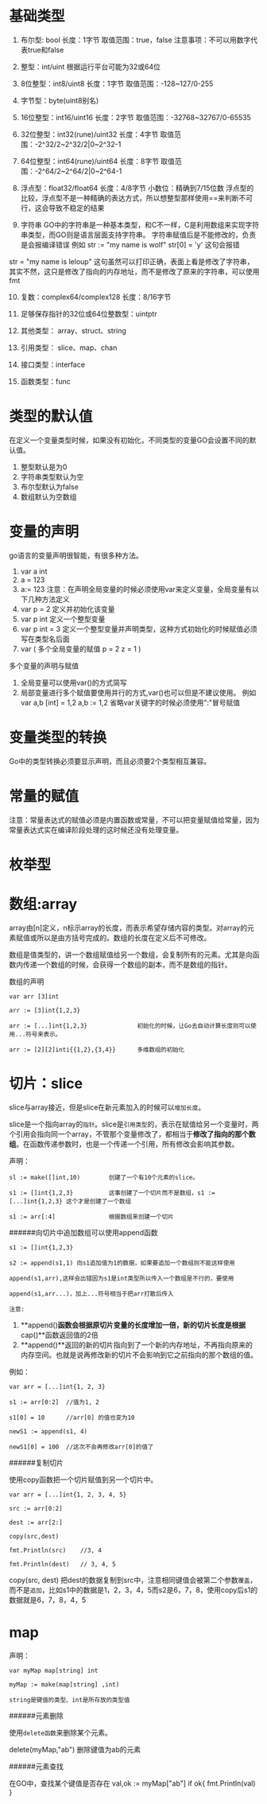 基础类型
=
1. 布尔型: bool
长度：1字节
取值范围：true，false
注意事项：不可以用数字代表true和false

2. 整型：int/uint
根据运行平台可能为32或64位

3. 8位整型：int8/uint8
长度：1字节
取值范围：-128~127/0-255

4. 字节型：byte(uint8别名)

5. 16位整型：int16/uint16
长度：2字节
取值范围：-32768~32767/0-65535

6. 32位整型：int32(rune)/uint32
长度：4字节
取值范围：-2^32/2~2^32/2|0~2^32-1
7. 64位整型：int64(rune)/uint64
长度：8字节
取值范围：-2^64/2~2^64/2|0~2^64-1

8. 浮点型：float32/float64
长度：4/8字节
小数位：精确到7/15位数
浮点型的比较，浮点型不是一种精确的表达方式，所以想整型那样使用==来判断不可行，这会导致不稳定的结果

9. 字符串
GO中的字符串是一种基本类型，和C不一样，C是利用数组来实现字符串类型，而GO则是语言层面支持字符串。
字符串赋值后是不能修改的，负责是会报编译错误
例如
str := "my name is wolf"
str[0] = 'y' 这句会报错

str = "my name is leloup"  这句虽然可以打印正确，表面上看是修改了字符串，其实不然，这只是修改了指向的内存地址，而不是修改了原来的字符串，可以使用fmt


10. 复数：complex64/complex128
长度：8/16字节

11. 足够保存指针的32位或64位整数型：uintptr

12. 其他类型：
	array、struct、string

13. 引用类型：
	slice、map、chan

14. 接口类型：interface

15. 函数类型：func

类型的默认值
=
在定义一个变量类型时候，如果没有初始化，不同类型的变量GO会设置不同的默认值。
1. 整型默认是为0
2. 字符串类型默认为空
3. 布尔型默认为false
4. 数组默认为空数组

变量的声明
=
go语言的变量声明很智能，有很多种方法。
1. var a int 
2. a = 123
3. a:= 123
注意：在声明全局变量的时候必须使用var来定义变量，全局变量有以下几种方法定义
1. var p = 2		定义并初始化该变量
2. var p int		定义一个整型变量
3. var p int = 3	定义一个整型变量并声明类型，这种方式初始化的时候赋值必须写在类型名后面
4. var (			多个全局变量的赋值
		p = 2
		z = 1
	   )

多个变量的声明与赋值
1. 全局变量可以使用var()的方式简写
2. 局部变量进行多个赋值要使用并行的方式,var()也可以但是不建议使用。
例如
var a,b [int] = 1,2
a,b := 1,2 省略var关键字的时候必须使用":"冒号赋值

变量类型的转换
=
Go中的类型转换必须要显示声明，而且必须要2个类型相互兼容。

常量的赋值
=
注意：常量表达式的赋值必须是内置函数或常量，不可以把变量赋值给常量，因为常量表达式实在编译阶段处理的这时候还没有处理变量。

枚举型
=

数组:array
=
array由[n]<type>定义，n标示array的长度，而<type>表示希望存储内容的类型。对array的元素赋值或所以是由方括号完成的。数组的长度在定义后不可修改。

数组是值类型的，讲一个数组赋值给另一个数组，会复制所有的元素。尤其是向函数内传递一个数组的时候，会获得一个数组的副本，而不是数组的指针。

数组的声明

	var arr [3]int
	
	arr := [3]int{1,2,3}
	
	arr := [...]int{1,2,3}				初始化的时候，让Go去自动计算长度则可以使用...符号来表示。
	
	arr := [2][2]inti{{1,2},{3,4}}		多维数组的初始化

切片：slice
=

slice与array接近，但是slice在新元素加入的时候可以`增加长度`。

slice是一个指向array的`指针`。slice是`引用类型`的，表示在赋值给另一个变量时，两个引用会指向同一个array，不管那个变量修改了，都相当于**修改了指向的那个数组**。在函数传递参数时，也是一个传递一个引用，所有修改会影响其参数。

声明：

	sl := make([]int,10)		创建了一个有10个元素的slice。
	 
	s1 := []int{1,2,3}			这事创建了一个切片而不是数组，s1 := [...]int{1,2,3} 这个才是创建了一个数组
	
	s1 := arr[:4]				根据数组来创建一个切片

######向切片中追加数组可以使用append函数

	s1 := []int{1,2,3}	

	s2 := append(s1,1) 向s1追加值为1的数据，如果要追加一个数组则不能这样使用 
	
	append(s1,arr),这样会出错因为s1是int类型所以传入一个数组是不行的，要使用
	
	append(s1,arr...)，加上...符号相当于把arr打散后传入
	
`注意:`

1. **append()**函数会根据原切片变量的长度增加一倍，新的切片长度是根据**cap()**函数返回值的2倍
2. **append()**返回的新的切片指向到了一个新的内存地址，不再指向原来的内存空间。也就是说再修改新的切片不会影响到它之前指向的那个数组的值。

例如：

	var arr = [...]int{1, 2, 3}
	
	s1 := arr[0:2]	//值为1, 2
	
	s1[0] = 10		//arr[0] 的值也变为10
	
	newS1 := append(s1, 4)	
	
	newS1[0] = 100	//这次不会再修改arr[0]的值了


######复制切片

使用copy函数把一个切片赋值到另一个切片中。

	var arr = [...]int{1, 2, 3, 4, 5}
	
	src := arr[0:2]
	
	dest := arr[2:]
	
	copy(src,dest)
	
	fmt.Println(src)	//3, 4
	
	fmt.Println(dest)	// 3, 4, 5

copy(src, dest) 把dest的数据复制到src中，注意相同键值会被第二个参数`覆盖`，而不是`追加`，比如s1中的数据是1，2，3，4，5而s2是6，7，8，使用copy后s1的数据就是6，7，8，4，5

map
=
声明：

	var myMap map[string] int
	
	myMap := make(map[string] ,int)

`string是键值的类型、int是所存放的类型值`



######元素删除

使用`delete函数`来删除某个元素。

delete(myMap,"ab") 删除键值为ab的元素

######元素查找

在GO中，查找某个键值是否存在
val,ok := myMap["ab"]
if ok{
	fmt.Println(val)
}

